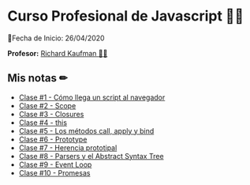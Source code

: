 # Curso Profesional de Javascript 👨‍💻

📅Fecha de Inicio: 26/04/2020

**Profesor:** [Richard Kaufman 👨‍🏫](https://richardkaufman.dev/)

## Mis notas ✏

- [Clase #1 - Cómo llega un script al navegador](https://github.com/sherzo/javascript-profesional/blob/master/notes/class-1.md)
- [Clase #2 - Scope](https://github.com/sherzo/javascript-profesional/blob/master/notes/class-2.md)
- [Clase #3 - Closures](https://github.com/sherzo/javascript-profesional/blob/master/notes/class-3.md)
- [Clase #4 - this](https://github.com/sherzo/javascript-profesional/blob/master/notes/class-4.md)
- [Clase #5 - Los métodos call, apply y bind](https://github.com/sherzo/javascript-profesional/blob/master/notes/class-5.md)
- [Clase #6 - Prototype](https://github.com/sherzo/javascript-profesional/blob/master/notes/class-6.md)
- [Clase #7 - Herencia prototipal](https://github.com/sherzo/javascript-profesional/blob/master/notes/class-7.md)
- [Clase #8 - Parsers y el Abstract Syntax Tree](https://github.com/sherzo/javascript-profesional/blob/master/notes/class-8.md)
- [Clase #9 - Event Loop](https://github.com/sherzo/javascript-profesional/blob/master/notes/class-9.md)
- [Clase #10 - Promesas](https://github.com/sherzo/javascript-profesional/blob/master/notes/class-10.md)
